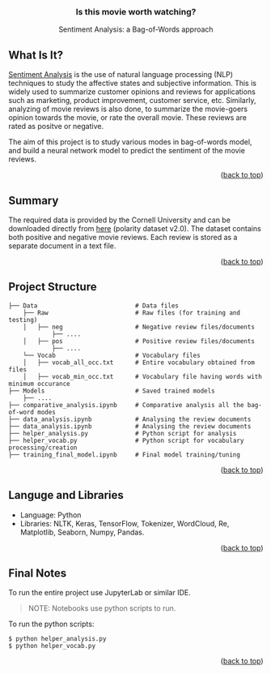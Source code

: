 <!-- PROJECT NAME -->

<br />
<div align="center">
  <h3 align="center">Is this movie worth watching?</h3>
  <p align="center">
    Sentiment Analysis: a Bag-of-Words approach
    
  </p>
</div>

<!-- ABOUT PROJECT -->
## What Is It?
<a href="https://en.wikipedia.org/wiki/Sentiment_analysis#:~:text=Sentiment%20analysis%20(also%20known%20as,affective%20states%20and%20subjective%20information.">Sentiment Analysis</a> is the use of natural language processing (NLP) techniques to study the affective states and subjective information. This is widely used to summarize customer opinions and reviews for applications such as marketing, product improvement, customer service, etc. Similarly, analyzing of movie reviews is also done, to summarize the movie-goers opinion towards the movie, or rate the overall movie. These reviews are rated as positve or negative.

The aim of this project is to study various modes in bag-of-words model, and build a neural network model to predict the sentiment of the movie reviews.

<p align="right">(<a href="#top">back to top</a>)</p>


<!-- PROJECT SUMMARY -->
## Summary
The required data is provided by the Cornell University and can be downloaded directly from <a href="https://www.cs.cornell.edu/people/pabo/movie-review-data/">here</a> (polarity dataset v2.0). The dataset contains both positive and negative movie reviews. Each review is stored as a separate document in a text file.


<p align="right">(<a href="#top">back to top</a>)</p>



<!-- Project Structure -->
## Project Structure
```
├── Data                           # Data files
    ├── Raw                        # Raw files (for training and testing)
    │   ├── neg                    # Negative review files/documents
            ├── .... 
    │   ├── pos                    # Positive review files/documents
            ├── ....
    └── Vocab                      # Vocabulary files
    │   ├── vocab_all_occ.txt      # Entire vocabulary obtained from files
    │   ├── vocab_min_occ.txt      # Vocabulary file having words with minimum occurance
├── Models                         # Saved trained models
    ├── ....                        
├── comparative_analysis.ipynb     # Comparative analysis all the bag-of-word modes
├── data_analysis.ipynb            # Analysing the review documents
├── data_analysis.ipynb            # Analysing the review documents
├── helper_analysis.py             # Python script for analysis
├── helper_vocab.py                # Python script for vocabulary processing/creation
├── training_final_model.ipynb     # Final model training/tuning
```

<p align="right">(<a href="#top">back to top</a>)</p>


<!-- Tools and Libraries used -->
## Languge and Libraries

*   Language: Python
*   Libraries: NLTK, Keras, TensorFlow, Tokenizer, WordCloud, Re, Matplotlib, Seaborn, Numpy, Pandas.

<p align="right">(<a href="#top">back to top</a>)</p>

<!-- Final Notes -->
## Final Notes
To run the entire project use JupyterLab or similar IDE.

> NOTE: Notebooks use python scripts to run.

To run the python scripts:
```
$ python helper_analysis.py
$ python helper_vocab.py
```

<p align="right">(<a href="#top">back to top</a>)</p>

